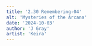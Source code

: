 ```yaml
---
title: '2.30 Remembering-04'
alt: 'Mysteries of the Arcana'
date: '2024-10-03'
author: 'J Gray'
artist: 'Keira'
---
```

